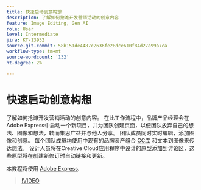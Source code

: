 ```yaml
---
title: 快速启动创意构想
description: 了解如何抢滩开发营销活动的创意内容
feature: Image Editing, Gen AI
role: User
level: Intermediate
jira: KT-13952
source-git-commit: 58b151de4487c2636fe28dce610f84d27a99a7ca
workflow-type: tm+mt
source-wordcount: '132'
ht-degree: 2%

---
```


# 快速启动创意构想

了解如何抢滩开发营销活动的创意内容。 在此工作流程中，品牌产品经理会在Adobe Express中启动一个新项目，并为团队创建页面，以便团队放弃自己的想法、图像和想法，转而集思广益并与他人分享。 团队成员同时实时编辑，添加图像和创意。 每个团队成员均使用中现有的品牌资产组合 [CC库](cc-libraries.md) 和文本到图像来传达想法。 设计人员将在Creative Cloud应用程序中设计的原型添加到讨论区，这些原型将在创建新修订时自动链接和更新。

本教程将使用 [Adobe Express](https://www.adobe.com/express/).

>[!VIDEO](https://video.tv.adobe.com/v/3424296?quality=12&learn=on&hidetitle=true)
